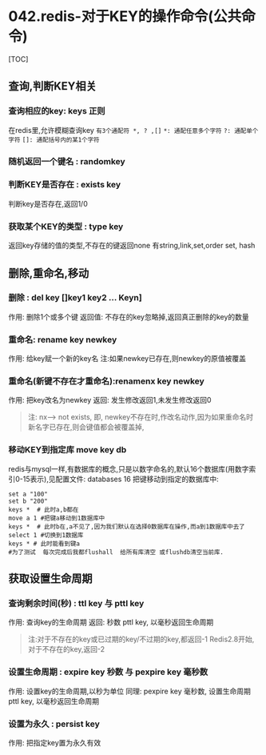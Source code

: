# 042.redis-对于KEY的操作命令(公共命令)
[TOC]

## 查询,判断KEY相关
### 查询相应的key: keys 正则
在redis里,允许模糊查询key
`有3个通配符 *, ? ,[]`
`*: 通配任意多个字符`
`?: 通配单个字符`
`[]: 通配括号内的某1个字符`

### 随机返回一个键名 : randomkey 

### 判断KEY是否存在 : exists key
判断key是否存在,返回1/0


### 获取某个KEY的类型 : type key
返回key存储的值的类型,不存在的键返回none
有string,link,set,order set, hash



## 删除,重命名,移动
### 删除 : del key []key1 key2 ... Keyn]
作用: 删除1个或多个键
返回值: 不存在的key忽略掉,返回真正删除的key的数量

### 重命名: rename key newkey
作用: 给key赋一个新的key名
注:如果newkey已存在,则newkey的原值被覆盖

### 重命名(新键不存在才重命名):renamenx key newkey  
作用: 把key改名为newkey
返回: 发生修改返回1,未发生修改返回0
>注: nx--> not exists, 即, newkey不存在时,作改名动作,因为如果重命名时新名字已存在,则会键值都会被覆盖掉,

### 移动KEY到指定库 move key db
redis与mysql一样,有数据库的概念,只是以数字命名的,默认16个数据库(用数字索引0-15表示),见配置文件: databases 16
把键移动到指定的数据库中:
```shell
set a "100"
set b "200"
keys *  # 此时a,b都在
move a 1 #把键a移动到1数据库中
keys *  # 此时b在,a不见了,因为我们默认在选择0数据库在操作,而a到1数据库中去了
select 1 #切换到1数据库
keys * # 此时能看到键a
#为了测试  每次完成后我都flushall  给所有库清空 或flushdb清空当前库.
```

## 获取设置生命周期
### 查询剩余时间(秒) : ttl key  与 pttl key
作用: 查询key的生命周期
返回: 秒数
pttl  key, 以毫秒返回生命周期
>注:对于不存在的key或已过期的key/不过期的key,都返回-1
Redis2.8开始,对于不存在的key,返回-2

### 设置生命周期 : expire key 秒数  与 pexpire key 毫秒数
作用: 设置key的生命周期,以秒为单位
同理: 
pexpire key 毫秒数, 设置生命周期
pttl  key, 以毫秒返回生命周期


### 设置为永久 : persist key
作用: 把指定key置为永久有效

